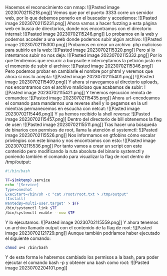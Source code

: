 Hacemos el reconocimiento con nmap:
![[Pasted image 20230702115218.png]]
Vemos que por el puerto 3333 corre un servidor web, por lo que debemos ponerlo en el buscador y accedemos:
![[Pasted image 20230702115231.png]]
Ahora vamos a hacer fuzzing a esta página web en busca de directorios, donde nos encontramos con el directorio internal:
![[Pasted image 20230702115246.png]]
Lo probamos en la web y podemos acceder a una web donde podemos subir algún archivo:
![[Pasted image 20230702115300.png]]
Probamos en crear un archivo .php malicioso para subirlo en la web:
![[Pasted image 20230702115320.png]]
Pero si lo intentamos subir no nos deja:
![[Pasted image 20230702115332.png]]
Por lo que tendremos que recurrir a burpsuite e interceptamos la petición justo en el momento de subir el archivo:
![[Pasted image 20230702115346.png]]
Pero podemos probar en cambiarle el nombre por phtml y veremos que ahora sí nos lo acepta:
![[Pasted image 20230702115401.png]]
![[Pasted image 20230702115409.png]]
Y ahora si navegamos al directorio uploads, nos encontramos con el archivo malicioso que acabamos de subir:
![[Pasted image 20230702115421.png]]
Y tenemos ejecución remota de comandos:
![[Pasted image 20230702115435.png]]
Ahora url-encodeamos el comando para mandarnos una reverse shell y lo pegamos en la url mientras permanecemos en escucha con netcat:
![[Pasted image 20230702115446.png]]
Y ya hemos recibido la shell reversa:
![[Pasted image 20230702115457.png]]
Dentro del directorio de bill obtenemos la flag de user:
![[Pasted image 20230702115511.png]]
Tras hacer una búsqueda de binarios con permisos de root, llama la atención el systemctl:
![[Pasted image 20230702115526.png]]
Nos informamos en gtfobins cómo escalar privilegios con este binario y nos encontramos con esto:
![[Pasted image 20230702115536.png]]
Por tanto vamos a crear un script con este contenido pero modificando la ruta absoluta del binario systemctl y poniendo también el comando para visualizar la flag de root dentro de /tmp/output:
```bash
#!/bin/bash

TF=$(mktemp).service
echo '[Service]
Type=oneshot
ExecStart=/bin/sh -c "cat /root/root.txt > /tmp/output"
[Install]
WantedBy=multi-user.target' > $TF
/bin/systemctl link $TF
/bin/systemctl enable --now $TF
```
Y lo ejecutamos:
![[Pasted image 20230702115559.png]]
Y ahora tenemos un archivo llamado output con el contenido de la flag de root:
![[Pasted image 20230702121729.png]]
Aunque también podríamos haber ejecutado el siguiente comando:
```bash
chmod u+s /bin/bash
```
Y de esta forma le habremos cambiado los permisos a la bash, para poder ejecutar el comando bash -p y obtener una bash como root:
![[Pasted image 20230702204101.png]]